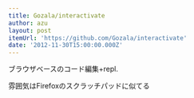 ```yaml
---
title: Gozala/interactivate
author: azu
layout: post
itemUrl: 'https://github.com/Gozala/interactivate'
date: '2012-11-30T15:00:00.000Z'
---
```

ブラウザベースのコード編集+repl.

雰囲気はFirefoxのスクラッチパッドに似てる

